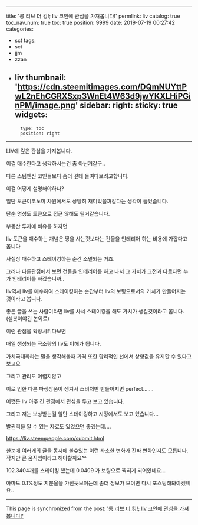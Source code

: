 
---
title: '롱 리브 더 킹!; liv 코인에 관심을 가져봅니다!'
permlink: liv
catalog: true
toc_nav_num: true
toc: true
position: 9999
date: 2019-07-19 00:27:42
categories:
- sct
tags:
- sct
- jjm
- zzan
- liv
thumbnail: 'https://cdn.steemitimages.com/DQmNUYttPwL2nEhCGRXSxp3WnEt4W63d9jwYKXLHiPGinPM/image.png'
sidebar:
    right:
        sticky: true
widgets:
    -
        type: toc
        position: right
---


LIV에 깊은 관심을 가져봅니다.

이걸 매수한다고 생각하시는건 좀 아닌거같구..

다른 스팀엔진 코인들보다 좀더 깊데 들여다보려고합니다.


이걸 어떻게 설명해야하나? 

일단 토큰이코노미 차원에서도 상당히 재미있을꺼같다는 생각이 들었습니다.

단순 명성도 토큰으로 접근 않해도 될거같습니다.

부동산 투자에 비유를 하자면

liv 토큰을 매수하는 개념은 땅을 사는것보다는 건물을 인테리어 하는 비용에 가깝다고 봅니다

사실상 매수하고 스테이킹하는 순간 소멸되는 거죠.

그러나 다른관점에서 보면 건물을 인테리어를 하고 나서 그 가치가 그전과 다르다면 누가 인테리어를 하겠습니까..

liv역시 liv를 매수하여 스테이킹하는 순간부터 liv의 보팅으로서의 가치가 만들어지는 것이라고 봅니다.

좋은 글을 쓰는 사람이라면 liv를 사서 스테이킹을 해도 가치가 생길것이라고 봅니다.
(셀봇이야긴 논외로)

이런 관점을 확장시키다보면

매일 생성되는 극소량의 liv도 이해가 됩니다.

가치극대화라는 말을 생각해볼때 가격 또한 합리적인 선에서 상향값을 유지할 수 있다고 보고요

그리고 관리도 어렵지않고

이로 인한 다른 파생상품이 생겨서 소비처만 만들어지면 perfect.......

어쨋든 liv 아주 긴 관점에서 관심을 두고 보고 있습니다.

그리고 저는 보상받는걸 일단 스테이킹하고 시장에서도 보고 있습니다...

발권력을 알 수 있는 자료도 있었으면 좋겠는데....


https://liv.steempeople.com/submit.html

한눈에 여러개의 글을 동시에 볼수있는 이런 사소한 변화가 진짜 변화인지도 모릅니다. 작지만 큰 움직임이라고 해야할까요^^

102.3404개를 스테이킹 했는데 0.0409 가 보팅으로 찍히게 되어있네요...

아마도 0.1%정도 지분율을 가진듯보이는데 좀더 정보가 모이면 다시 포스팅해봐야겠녜요..

- - -

This page is synchronized from the post: ['롱 리브 더 킹!; liv 코인에 관심을 가져봅니다!'](https://steemit.com/@virus707/liv)
